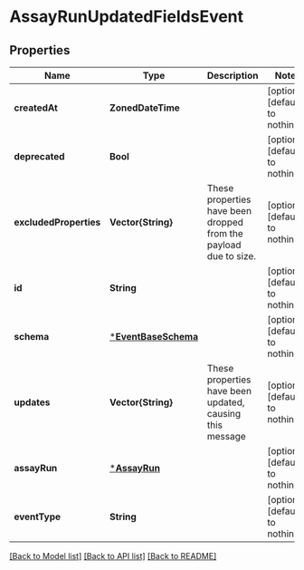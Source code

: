 # AssayRunUpdatedFieldsEvent


## Properties
Name | Type | Description | Notes
------------ | ------------- | ------------- | -------------
**createdAt** | **ZonedDateTime** |  | [optional] [default to nothing]
**deprecated** | **Bool** |  | [optional] [default to nothing]
**excludedProperties** | **Vector{String}** | These properties have been dropped from the payload due to size.  | [optional] [default to nothing]
**id** | **String** |  | [optional] [default to nothing]
**schema** | [***EventBaseSchema**](EventBaseSchema.md) |  | [optional] [default to nothing]
**updates** | **Vector{String}** | These properties have been updated, causing this message  | [optional] [default to nothing]
**assayRun** | [***AssayRun**](AssayRun.md) |  | [optional] [default to nothing]
**eventType** | **String** |  | [optional] [default to nothing]


[[Back to Model list]](../README.md#models) [[Back to API list]](../README.md#api-endpoints) [[Back to README]](../README.md)


